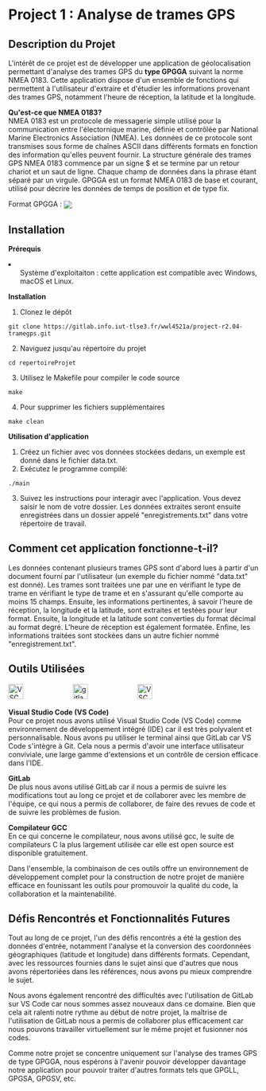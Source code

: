 # Project 1 : Analyse de trames GPS

## Description du Projet
L'intérêt de ce projet est de développer une application de géolocalisation permettant d'analyse des trames GPS du **type GPGGA** suivant la norme NMEA 0183. Cette application dispose d'un ensemble de fonctions qui permettent à l'utilisateur d'extraire et d'étudier les informations provenant des trames GPS, notamment l'heure de réception, la latitude et la longitude.

**Qu'est-ce que NMEA 0183?**
<br/>NMEA 0183 est un protocole de messagerie simple utilisé pour la communication entre l'électornique marine, définie et contrôlée par National Marine Electronics Association (NMEA). Les données de ce protocole sont transmises sous forme de chaînes ASCII dans différents formats en fonction des information qu'elles peuvent fournir. 
La structure générale des trames GPS NMEA 0183 commence par un signe $ et se termine par un retour chariot et un saut de ligne. Chaque champ de données dans la phrase étant séparé par un virgule.
GPGGA est un format NMEA 0183 de base et courant, utilisé pour décrire les données de temps de position et de type fix.

Format GPGGA : 
<img src="https://docs.arduino.cc/static/63d81cb4391da3e616bbcfab7c9d12d8/4ef49/gps-nmea-0183_img01.png" align="center">

## Installation
**Prérequis**
<li>
    <ul>Système d'exploitaiton : cette application est compatible avec Windows, macOS et Linux.</ul>
</li>

**Installation**
1. Clonez le dépôt
```
git clone https://gitlab.info.iut-tlse3.fr/wwl4521a/project-r2.04-tramegps.git
```
2. Naviguez jusqu'au répertoire du projet
```
cd repertoireProjet
```
3. Utilisez le Makefile pour compiler le code source
```
make
```
4. Pour supprimer les fichiers supplémentaires
```
make clean
```
**Utilisation d'application**
1. Créez un fichier avec vos données stockées dedans, un exemple est donné dans le fichier data.txt.
2. Exécutez le programme compilé:
```
./main
```
3. Suivez les instructions pour interagir avec l'application. Vous devez saisir le nom de votre dossier. Les données extraites seront ensuite enregistrées dans un dossier appelé "enregistrements.txt" dans votre répertoire de travail.

## Comment cet application fonctionne-t-il?
Les données contenant plusieurs trames GPS sont d'abord lues à partir d'un document fourni par l'utilisateur (un exemple du fichier nommé "data.txt" est donné). Les trames sont traitées une par une en vérifiant le type de trame en vérifiant le type de trame et en s'assurant qu'elle comporte au moins 15 champs. Ensuite, les informations pertinentes, à savoir l'heure de réception, la longitude et la latitude, sont extraites et testées pour leur format. Ensuite, la longitude et la latitude sont converties du format décimal au format degré. L'heure de réception est également formatée. Enfine, les informations traitées sont stockées dans un autre fichier nommé "enregistrement.txt".

## Outils Utilisées
<img align="left" alt="VSC" width="30px" style="margin-right:100px;" src="https://upload.wikimedia.org/wikipedia/commons/9/9a/Visual_Studio_Code_1.35_icon.svg"/>
<img align="left" alt="gitlab" width="30px" style="margin-right:100px;" src="https://cdn4.iconfinder.com/data/icons/logos-and-brands/512/144_Gitlab_logo_logos-512.png"/>
<img align="left" alt="VSC" width="30px" style="margin-right:100px;" src="https://miro.medium.com/v2/resize:fit:512/1*ucKJplvEklLYDMUMCkax3Q.png"/>
<br/>
<br/>

**Visual Studio Code (VS Code)**<br/>
Pour ce projet nous avons utilisé Visual Studio Code (VS Code) comme environnement de développement intégré (IDE) car il est très polyvalent et personnalisable. Nous avons pu utiliser le terminal ainsi que GitLab car VS Code s'intègre à Git. Cela nous a permis d'avoir une interface utilisateur conviviale, une large gamme d'extensions et un contrôle de cersion efficace dans l'IDE.

**GitLab**<br/>
De plus nous avons utilisé GitLab car il nous a permis de suivre les modifications tout au long ce projet et de collaborer avec les membre de l'équipe, ce qui nous a permis de collaborer, de faire des revues de code et de suivre les problèmes de fusion.

**Compilateur GCC**<br/>
En ce qui concerne le compilateur, nous avons utilisé gcc, le suite de compilateurs C la plus largement utilisée car elle est open source est disponible gratuitement.

Dans l'ensemble, la combinaison de ces outils offre un environnement de développement complet pour la construction de notre projet de manière efficace en founissant les outils pour promouvoir la qualité du code, la collaboration et la maintenabilité.

## Défis Rencontrés et Fonctionnalités Futures
Tout au long de ce projet, l'un des défis rencontrés a été la gestion des données d'entrée, notamment l'analyse et la conversion des coordonnées géographiques (latitude et longitude) dans différents formats. Cependant, avec les ressources fournies dans le sujet ainsi que d'autres que nous avons répertoriées dans les références, nous avons pu mieux comprendre le sujet.

Nous avons également rencontré des difficultés avec l'utilisation de GitLab sur VS Code car nous sommes assez nouveaux dans ce domaine. Bien que cela ait ralenti notre rythme au début de notre projet, la maîtrise de l'utilisation de GitLab nous a permis de collaborer plus efficacement car nous pouvons travailler virtuellement sur le même projet et fusionner nos codes.

Comme notre projet se concentre uniquement sur l'analyse des trames GPS de type GPGGA, nous espérons à l'avenir pouvoir développer davantage notre application pour pouvoir traiter d'autres formats tels que GPGLL, GPGSA, GPGSV, etc.
